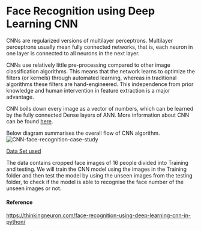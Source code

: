 <!-- # face-recognition -->
# Face Recognition using Deep Learning CNN
CNNs are regularized versions of multilayer perceptrons. Multilayer perceptrons usually mean fully connected networks, that is, each neuron in one layer is connected to all neurons in the next layer.

CNNs use relatively little pre-processing compared to other image classification algorithms. This means that the network learns to optimize the filters (or kernels) through automated learning, whereas in traditional algorithms these filters are hand-engineered. This independence from prior knowledge and human intervention in feature extraction is a major advantage.

CNN boils down every image as a vector of numbers, which can be learned by the fully connected Dense layers of ANN. More information about CNN can be found [here](https://thinkingneuron.com/data-science-interview-questions-deep-learning/#What-is-a-Convolutional-Neural-Network(CNN)).

Below diagram summarises the overall flow of CNN algorithm.
![CNN-face-recognition-case-study](https://user-images.githubusercontent.com/77064772/201739240-defd1705-d5df-4122-8c58-b532eb653c83.png)

[Data Set used](https://thinkingneuron.com/wp-content/uploads/2020/10/Face-Images.zip)

The data contains cropped face images of 16 people divided into Training and testing. We will train the CNN model using the images in the Training folder and then test the model by using the unseen images from the testing folder, to check if the model is able to recognise the face number of the unseen images or not.

#### Reference
https://thinkingneuron.com/face-recognition-using-deep-learning-cnn-in-python/
